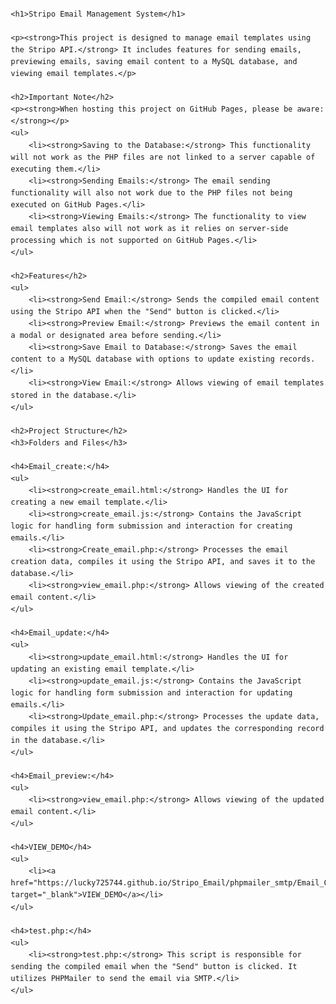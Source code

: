 
<html lang="en">
<head>
    <meta charset="UTF-8">
    <meta name="viewport" content="width=device-width, initial-scale=1.0">
    <title>Stripo Email Management System</title>
    <style>
        body { font-family: Arial, sans-serif; line-height: 1.6; margin: 20px; }
        h1, h2, h3 { color: #333; }
        strong { color: #555; }
        ul { margin: 10px 0; }
        li { margin: 5px 0; }
    </style>
</head>
<body>

    <h1>Stripo Email Management System</h1>

    <p><strong>This project is designed to manage email templates using the Stripo API.</strong> It includes features for sending emails, previewing emails, saving email content to a MySQL database, and viewing email templates.</p>

    <h2>Important Note</h2>
    <p><strong>When hosting this project on GitHub Pages, please be aware:</strong></p>
    <ul>
        <li><strong>Saving to the Database:</strong> This functionality will not work as the PHP files are not linked to a server capable of executing them.</li>
        <li><strong>Sending Emails:</strong> The email sending functionality will also not work due to the PHP files not being executed on GitHub Pages.</li>
        <li><strong>Viewing Emails:</strong> The functionality to view email templates also will not work as it relies on server-side processing which is not supported on GitHub Pages.</li>
    </ul>

    <h2>Features</h2>
    <ul>
        <li><strong>Send Email:</strong> Sends the compiled email content using the Stripo API when the "Send" button is clicked.</li>
        <li><strong>Preview Email:</strong> Previews the email content in a modal or designated area before sending.</li>
        <li><strong>Save Email to Database:</strong> Saves the email content to a MySQL database with options to update existing records.</li>
        <li><strong>View Email:</strong> Allows viewing of email templates stored in the database.</li>
    </ul>

    <h2>Project Structure</h2>
    <h3>Folders and Files</h3>

    <h4>Email_create:</h4>
    <ul>
        <li><strong>create_email.html:</strong> Handles the UI for creating a new email template.</li>
        <li><strong>create_email.js:</strong> Contains the JavaScript logic for handling form submission and interaction for creating emails.</li>
        <li><strong>Create_email.php:</strong> Processes the email creation data, compiles it using the Stripo API, and saves it to the database.</li>
        <li><strong>view_email.php:</strong> Allows viewing of the created email content.</li>
    </ul>

    <h4>Email_update:</h4>
    <ul>
        <li><strong>update_email.html:</strong> Handles the UI for updating an existing email template.</li>
        <li><strong>update_email.js:</strong> Contains the JavaScript logic for handling form submission and interaction for updating emails.</li>
        <li><strong>Update_email.php:</strong> Processes the update data, compiles it using the Stripo API, and updates the corresponding record in the database.</li>
    </ul>

    <h4>Email_preview:</h4>
    <ul>
        <li><strong>view_email.php:</strong> Allows viewing of the updated email content.</li>
    </ul>

    <h4>VIEW_DEMO</h4>
    <ul>
        <li><a href="https://lucky725744.github.io/Stripo_Email/phpmailer_smtp/Email_Create/Create_Email" target="_blank">VIEW_DEMO</a></li>
    </ul>

    <h4>test.php:</h4>
    <ul>
        <li><strong>test.php:</strong> This script is responsible for sending the compiled email when the "Send" button is clicked. It utilizes PHPMailer to send the email via SMTP.</li>
    </ul>

</body>
</html>
